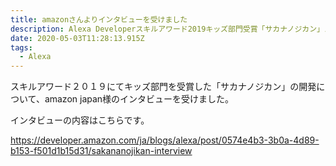 ```yaml
---
title: amazonさんよりインタビューを受けました
description: Alexa Developerスキルアワード2019キッズ部門受賞「サカナノジカン」スキル開発インタビュー
date: 2020-05-03T11:28:13.915Z
tags:
  - Alexa
---
```

スキルアワード２０１９にてキッズ部門を受賞した「サカナノジカン」の開発について、amazon japan様のインタビューを受けました。

インタビューの内容はこちらです。

<!--StartFragment-->

<https://developer.amazon.com/ja/blogs/alexa/post/0574e4b3-3b0a-4d89-b153-f501d1b15d31/sakananojikan-interview>

<!--EndFragment-->